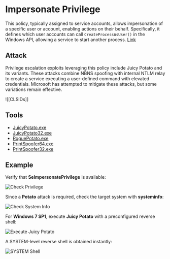 # Impersonate Privilege

This policy, typically assigned to service accounts, allows impersonation of a specific user or account, enabling actions on their behalf. Specifically, it defines which user accounts can call `CreateProcessAsUser()` in the Windows API, allowing a service to start another process. [Link](https://learn.microsoft.com/en-us/windows/security/threat-protection/security-policy-settings/impersonate-a-client-after-authentication)

## Attack

Privilege escalation exploits leveraging this policy include Juicy Potato and its variants. These attacks combine NBNS spoofing with internal NTLM relay to create a service executing a user-defined command with elevated credentials. Microsoft has attempted to mitigate these attacks, but some variations remain effective.

![[CLSIDs]]

## Tools

- [JuicyPotato.exe](https://daniel10barredo.github.io/PrivEscAssist_Windows/tools/JuicyPotato.exe)  
- [JuicyPotato32.exe](https://daniel10barredo.github.io/PrivEscAssist_Windows/tools/JuicyPotato32.exe)  
- [RoguePotato.exe](https://daniel10barredo.github.io/PrivEscAssist_Windows/tools/RoguePotato.exe)  
- [PrintSpoofer64.exe](https://daniel10barredo.github.io/PrivEscAssist_Windows/tools/PrintSpoofer64.exe)  
- [PrintSpoofer32.exe](https://daniel10barredo.github.io/PrivEscAssist_Windows/tools/PrintSpoofer32.exe)  

## Example

Verify that **SeImpersonatePrivilege** is available:

![Check Privilege](https://daniel10barredo.github.io/PrivEscAssist_Windows/media/imag/users/seImpersonate_1.png)

Since a **Potato** attack is required, check the target system with **systeminfo**:

![Check System Info](https://daniel10barredo.github.io/PrivEscAssist_Windows/media/imag/users/seImpersonate_2.png)

For **Windows 7 SP1**, execute **Juicy Potato** with a preconfigured reverse shell:

![Execute Juicy Potato](https://daniel10barredo.github.io/PrivEscAssist_Windows/media/imag/users/seImpersonate_3.png)

A SYSTEM-level reverse shell is obtained instantly:

![SYSTEM Shell](https://daniel10barredo.github.io/PrivEscAssist_Windows/media/imag/users/seImpersonate_4.png)
